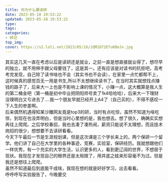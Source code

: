 ```yaml
---
title: 你为什么要读研
date: 2023-05-18 19:53:22
updated: 2023-05-18 19:53:22
type:
tags:
categories:
- 碎记
top_img: 
cover: https://s2.loli.net/2023/05/16/iQM1D72EfuKBeJx.jpg
---
```

其实这几天一直在考虑以后是读研还是就业，之前一直是想直接就业得了，想尽早的独立，就不用伸手跟父母要钱了，这是其一。还有应该是对读书的抗拒吧，高考考完发现，自己除了读书啥也不会（其实书也不会读），在家里一点忙都帮不上，这时候真的感觉百无一用是书生,所以不太想继续读书了。在当时其实就想找点赚钱的路子了，后来大一上也是不影响上课的情况下，小赚一点，这大概算是我人生的第二桶金吧（第一桶是初中毕业把阴阳师号卖了1k4哈哈哈），后来大一下理财没理明白又亏进去了....我一个朋友早就已经开上A4了（自己买的），不得不感叹一下人生的参差啊。<br/>
后来偶然机遇得知某沙雕网友竟是top3的研，当时有点吃惊，虽然不知道为啥吃惊，到现在也没弄明白，但是当时心里想的是，我也想去。想了很久，确确实实想再往上爬爬。之后学校春招，我也去凑了凑热闹，薪资只能说不太理想，而且技术岗招的很少，想想要不去读研看看。<br/>
今天下午最后一节是生涯规划课，但是这次课是三个学长来上的，两个保研一个留学。他们讲了自己在大学里的各种事迹，竞赛，实验室，保研经历。我就想跟他们一样优秀，有一个充实的大学生活，认识更多的人，看到更辽阔的世界，不想居于现状。我现在才发现自己的眼界还是太局限了，用井底之蛙来形容毫不为过。但是我还是想往上爬爬。<br/>
虽然不知道最后到底能干成啥，我现在想的就是好好学习，出去看看。<br/>
呼呼呼写实验报告了，今晚要交<br/>